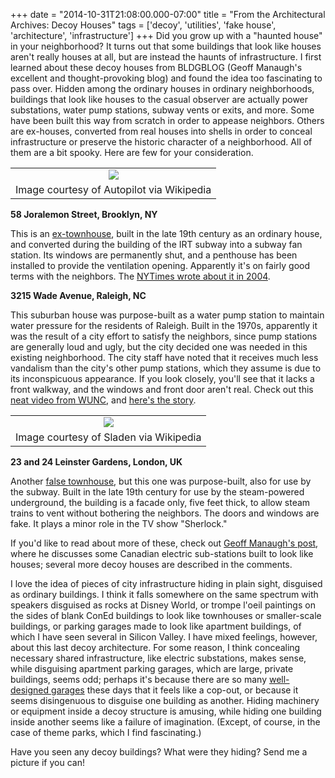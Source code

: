 +++
date = "2014-10-31T21:08:00.000-07:00"
title = "From the Architectural Archives:  Decoy Houses"
tags = ['decoy', 'utilities', 'fake house', 'architecture', 'infrastructure']
+++
Did you grow up with a "haunted house" in your neighborhood?  It turns out that some buildings that look like houses aren't really houses at all, but are instead the haunts of infrastructure.  I first learned about these decoy houses from BLDGBLOG (Geoff Manaugh's excellent and thought-provoking blog) and found the idea too fascinating to pass over.  Hidden among the ordinary houses in ordinary neighborhoods, buildings that look like houses to the casual observer are actually power substations, water pump stations, subway vents or exits, and more.  Some have been built this way from scratch in order to appease neighbors.  Others are ex-houses, converted from real houses into shells in order to conceal infrastructure or preserve the historic character of a neighborhood.  All of them are a bit spooky.  Here are few for your consideration.

<table align="center" cellpadding="0" cellspacing="0" class="tr-caption-container" style="margin-left: auto; margin-right: auto; text-align: center;"><tbody><tr><td style="text-align: center;"><img src="http://upload.wikimedia.org/wikipedia/commons/1/16/58_Joralemon.jpg"/></td></tr><tr><td class="tr-caption" style="text-align: center;">Image courtesy of Autopilot via Wikipedia</td></tr></tbody></table>

**58 Joralemon Street, Brooklyn, NY**

This is an [ex-townhouse](http://en.wikipedia.org/wiki/58_Joralemon_Street), built in the late 19th century as an ordinary house, and converted during the building of the IRT subway into a subway fan station.  Its windows are permanently shut, and a penthouse has been installed to provide the ventilation opening.  Apparently it's on fairly good terms with the neighbors.  The [NYTimes wrote about it in 2004](http://www.nytimes.com/2004/12/26/nyregion/thecity/26shaf.html).

**3215 Wade Avenue, Raleigh, NC**

This suburban house was purpose-built as a water pump station to maintain water pressure for the residents of Raleigh.  Built in the 1970s, apparently it was the result of a city effort to satisfy the neighbors, since pump stations are generally loud and ugly, but the city decided one was needed in this existing neighborhood.  The city staff have noted that it receives much less vandalism than the city's other pump stations, which they assume is due to its inconspicuous appearance.  If you look closely, you'll see that it lacks a front walkway, and the windows and front door aren't real.  Check out this [neat video from WUNC](http://www.npr.org/blogs/thetwo-way/2014/01/17/263476645/whats-inside-this-mystery-house-in-north-carolina), and [here's the story](http://wunc.org/post/video-whats-inside-house-wade-avenue).

<table align="center" cellpadding="0" cellspacing="0" class="tr-caption-container" style="margin-left: auto; margin-right: auto; text-align: center;"><tbody><tr><td style="text-align: center;"><img src="http://upload.wikimedia.org/wikipedia/commons/f/f5/22-23-leinster-gardens-facade-contrast.jpg"/></td></tr><tr><td class="tr-caption" style="text-align: center;">Image courtesy of Sladen via Wikipedia</td></tr></tbody></table>

**23 and 24 Leinster Gardens, London, UK**

Another [false townhouse](http://en.wikipedia.org/wiki/Leinster_Gardens), but this one was purpose-built, also for use by the subway.  Built in the late 19th century for use by the steam-powered underground, the building is a facade only, five feet thick, to allow steam trains to vent without bothering the neighbors.  The doors and windows are fake.  It plays a minor role in the TV show "Sherlock."

If you'd like to read about more of these, check out [Geoff Manaugh's post](http://bldgblog.blogspot.com/2006/06/transformer-houses.html), where he discusses some Canadian electric sub-stations built to look like houses; several more decoy houses are described in the comments. 

I love the idea of pieces of city infrastructure hiding in plain sight, disguised as ordinary buildings.  I think it falls somewhere on the same spectrum with speakers disguised as rocks at Disney World, or trompe l'oeil paintings on the sides of blank ConEd buildings to look like townhouses or smaller-scale buildings, or parking garages made to look like apartment buildings, of which I have seen several in Silicon Valley.  I have mixed feelings, however, about this last decoy architecture.  For some reason, I think concealing necessary shared infrastructure, like electric substations, makes sense, while disguising apartment parking garages, which are large, private buildings, seems odd; perhaps it's because there are so many [well-designed garages](http://en.wikipedia.org/wiki/1111_Lincoln_Road) these days that it feels like a cop-out, or because it seems disingenuous to disguise one building as another.  Hiding machinery or equipment inside a decoy structure is amusing, while hiding one building inside another seems like a failure of imagination.  (Except, of course, in the case of theme parks, which I find fascinating.)

Have you seen any decoy buildings?  What were they hiding?  Send me a picture if you can!

